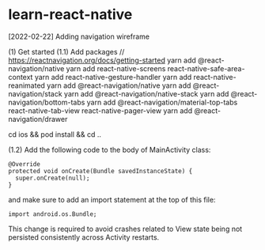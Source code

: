 # learn-react-native

[2022-02-22] Adding navigation wireframe

(1) Get started
(1.1) Add packages
// https://reactnavigation.org/docs/getting-started
  yarn add @react-navigation/native
  yarn add react-native-screens react-native-safe-area-context
  yarn add react-native-gesture-handler
  yarn add react-native-reanimated
  yarn add @react-navigation/native
  yarn add @react-navigation/stack
  yarn add @react-navigation/native-stack
  yarn add @react-navigation/bottom-tabs
  yarn add @react-navigation/material-top-tabs react-native-tab-view react-native-pager-view
  yarn add @react-navigation/drawer

  cd ios && pod install && cd ..

(1.2) Add the following code to the body of MainActivity class:

    @Override
    protected void onCreate(Bundle savedInstanceState) {
      super.onCreate(null);
    }

  and make sure to add an import statement at the top of this file:

    import android.os.Bundle;

  This change is required to avoid crashes related to View state being not persisted consistently across Activity restarts.

